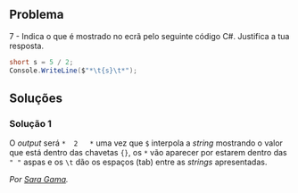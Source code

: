 ## Problema

7 - Indica o que é mostrado no ecrã pelo seguinte código C#. Justifica a tua
resposta.

```cs
short s = 5 / 2;
Console.WriteLine($"*\t{s}\t*");
```

## Soluções

### Solução 1

O _output_ será `*	2	*` uma vez que `$` interpola a _string_ mostrando o 
valor que está dentro das chavetas `{}`, os `*` vão aparecer por estarem dentro 
das `" "` aspas e os `\t` dão os espaços (tab) entre as _strings_ apresentadas.

*Por [Sara Gama](https://github.com/serapinta).*